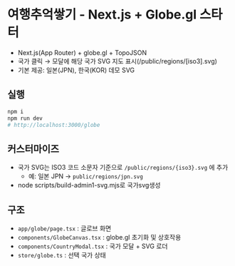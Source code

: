 # 여행추억쌓기 - Next.js + Globe.gl 스타터

- Next.js(App Router) + globe.gl + TopoJSON
- 국가 클릭 → 모달에 해당 국가 SVG 지도 표시(/public/regions/[iso3].svg)
- 기본 제공: 일본(JPN), 한국(KOR) 데모 SVG

## 실행
```bash
npm i
npm run dev
# http://localhost:3000/globe
```

## 커스터마이즈
- 국가 SVG는 ISO3 코드 소문자 기준으로 `/public/regions/{iso3}.svg` 에 추가
  - 예: 일본 JPN → `public/regions/jpn.svg`
- node scripts/build-admin1-svg.mjs로 국가svg생성

## 구조
- `app/globe/page.tsx` : 글로브 화면
- `components/GlobeCanvas.tsx` : globe.gl 초기화 및 상호작용
- `components/CountryModal.tsx` : 국가 모달 + SVG 로더
- `store/globe.ts` : 선택 국가 상태
